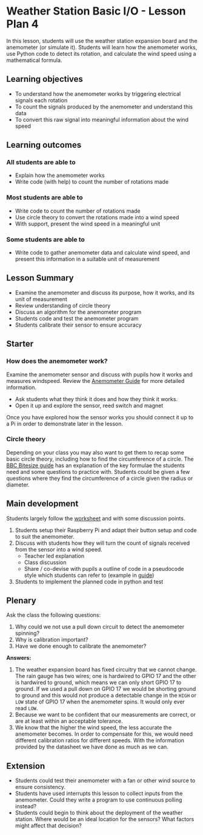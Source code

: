 #  Weather Station Basic I/O - Lesson Plan 4

In this lesson, students will use the weather station expansion board and the anemometer (or simulate it). Students will learn how the anemometer works, use Python code to detect its rotation, and calculate the wind speed using a mathematical formula.

## Learning objectives

- To understand how the anemometer works by triggering electrical signals each rotation
- To count the signals produced by the anemometer and understand this data
- To convert this raw signal into meaningful information about the wind speed

## Learning outcomes

### All students are able to

- Explain how the anemometer works
- Write code (with help) to count the number of rotations made

### Most students are able to

- Write code to count the number of rotations made
- Use circle theory to convert the rotations made into a wind speed
- With support, present the wind speed in a meaningful unit

### Some students are able to

- Write code to gather anemometer data and calculate wind speed, and present this information in a suitable unit of measurement

## Lesson Summary

- Examine the anemometer and discuss its purpose, how it works, and its unit of measurement
- Review understanding of circle theory
- Discuss an algorithm for the anemometer program
- Students code and test the anemometer program
- Students calibrate their sensor to ensure accuracy

## Starter

### How does the anemometer work?

Examine the anemometer sensor and discuss with pupils how it works and measures windspeed. Review the [Anemometer Guide](guides/weather_station/anemometer.md) for more detailed information.
- Ask students what they think it does and how they think it works.
- Open it up and explore the sensor, reed switch and magnet

Once you have explored how the sensor works you should connect it up to a Pi in order to demonstrate later in the lesson.

### Circle theory

Depending on your class you may also want to get them to recap some basic circle theory, including how to find the circumference of a circle. The [BBC Bitesize guide](http://www.bbc.co.uk/schools/gcsebitesize/maths/geometry/circlesrev2.shtml) has an explanation of the key formulae the students need and some questions to practice with. Students could be given a few questions where they find the circumference of a circle given the radius or diameter.

## Main development

Students largely follow the [worksheet]() and with some discussion points.
1. Students setup their Raspberry Pi and adapt their button setup and code to suit the anemometer.
2. Discuss with students how they will turn the count of signals received from the sensor into a wind speed.
	- Teacher led explanation
	- Class discussion
	- Share / co-devise with pupils a outline of code in a pseudocode style which students can refer to (example in [guide]())
3. Students to implement the planned code in python and test

## Plenary

Ask the class the following questions:

1. Why could we not use a pull down circuit to detect the anemometer spinning?
1. Why is calibration important?
1. Have we done enough to calibrate the anemometer?

**Answers:**

1. The weather expansion board has fixed circuitry that we cannot change. The rain gauge has two wires; one is hardwired to GPIO 17 and the other is hardwired to ground, which means we can only short GPIO 17 to ground. If we used a pull down on GPIO 17 we would be shorting ground to ground and this would not produce a detectable change in the `HIGH` or `LOW` state of GPIO 17 when the anemometer spins. It would only ever read `LOW`.
1. Because we want to be confident that our measurements are correct, or are at least within an acceptable tolerance.
1. We know that the higher the wind speed, the less accurate the anemometer becomes. In order to compensate for this, we would need different calibration ratios for different speeds. With the information provided by the datasheet we have done as much as we can.

## Extension

- Students could test their anemometer with a fan or other wind source to ensure consistency.
- Students have used interrupts this lesson to collect inputs from the anemometer. Could they write a program to use continuous polling instead?
- Students could begin to think about the deployment of the weather station. Where would be an ideal location for the sensors? What factors might affect that decision?
